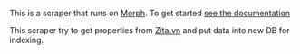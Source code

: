 This is a scraper that runs on [Morph](https://morph.io). To get started [see the documentation](https://morph.io/documentation)

This scraper try to get properties from [Zita.vn](https://www.zita.vn) and put data into new DB for indexing.